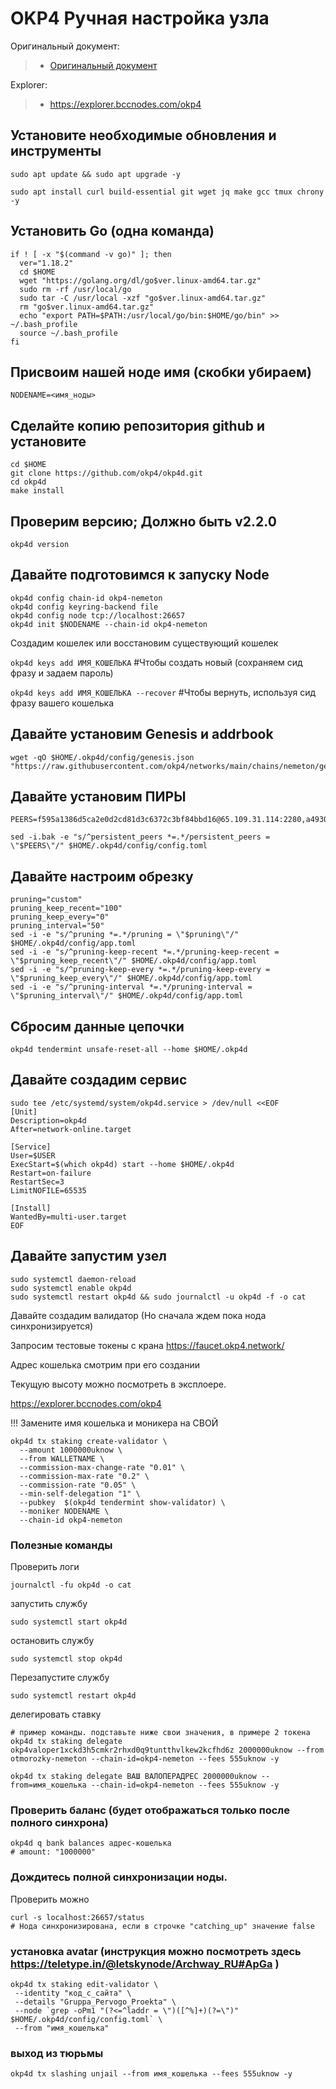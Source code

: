 

# OKP4 Ручная настройка узла



Оригинальный документ:
>- [Оригинальный документ](https://docs.okp4.network/docs/nodes/installation)

Explorer:
>- https://explorer.bccnodes.com/okp4


## Установите необходимые обновления и инструменты
```
sudo apt update && sudo apt upgrade -y
```
```
sudo apt install curl build-essential git wget jq make gcc tmux chrony -y
```
## Установить Go (одна команда)
```
if ! [ -x "$(command -v go)" ]; then
  ver="1.18.2"
  cd $HOME
  wget "https://golang.org/dl/go$ver.linux-amd64.tar.gz"
  sudo rm -rf /usr/local/go
  sudo tar -C /usr/local -xzf "go$ver.linux-amd64.tar.gz"
  rm "go$ver.linux-amd64.tar.gz"
  echo "export PATH=$PATH:/usr/local/go/bin:$HOME/go/bin" >> ~/.bash_profile
  source ~/.bash_profile
fi
```
## Присвоим нашей ноде имя (скобки убираем)
```
NODENAME=<имя_ноды>
```

## Сделайте копию репозитория github и установите
```
cd $HOME
git clone https://github.com/okp4/okp4d.git
cd okp4d
make install
```

## Проверим версию; Должно быть v2.2.0
```
okp4d version
```

## Давайте подготовимся к запуску Node
```
okp4d config chain-id okp4-nemeton
okp4d config keyring-backend file
okp4d config node tcp://localhost:26657
okp4d init $NODENAME --chain-id okp4-nemeton

```
Создадим кошелек или восстановим существующий кошелек

```okp4d keys add ИМЯ_КОШЕЛЬКА```             #Чтобы создать новый (сохраняем сид фразу и задаем пароль)

``` okp4d keys add ИМЯ_КОШЕЛЬКА --recover ``` #Чтобы вернуть, используя сид фразу вашего кошелька



## Давайте установим Genesis и addrbook
```
wget -qO $HOME/.okp4d/config/genesis.json "https://raw.githubusercontent.com/okp4/networks/main/chains/nemeton/genesis.json"
```

## Давайте установим ПИРЫ
```
PEERS=f595a1386d5ca2e0d2cd81d3c6372c3bf84bbd16@65.109.31.114:2280,a49302f8999e5a953ebae431c4dde93479e17155@162.19.71.91:26656,dc14197ed45e84ca3afb5428eb04ea3097894d69@88.99.143.105:26656,79d179ea2e1fbdcc0c59a95ab7f1a0c48438a693@65.108.106.131:26706,501ad80236a5ac0d37aafa934c6ec69554ce7205@89.149.218.20:26656,5fbddca54548bf125ee96bb388610fe1206f087f@51.159.66.123:26656,769f74d3bb149216d0ab771d7767bd39585bc027@185.196.21.99:26656,024a57c0bb6d868186b6f627773bf427ec441ab5@65.108.2.41:36656,fff0a8c202befd9459ff93783a0e7756da305fe3@38.242.150.63:16656,2bfd405e8f0f176428e2127f98b5ec53164ae1f0@142.132.149.118:26656,bf5802cfd8688e84ac9a8358a090e99b5b769047@135.181.176.109:53656,dc9a10f2589dd9cb37918ba561e6280a3ba81b76@54.244.24.231:26656,085cf43f463fe477e6198da0108b0ab08c70c8ab@65.108.75.237:6040,803422dc38606dd62017d433e4cbbd65edd6089d@51.15.143.254:26656,b8330b2cb0b6d6d8751341753386afce9472bac7@89.163.208.12:26656

sed -i.bak -e "s/^persistent_peers *=.*/persistent_peers = \"$PEERS\"/" $HOME/.okp4d/config/config.toml
```

## Давайте настроим обрезку
```
pruning="custom"
pruning_keep_recent="100"
pruning_keep_every="0"
pruning_interval="50"
sed -i -e "s/^pruning *=.*/pruning = \"$pruning\"/" $HOME/.okp4d/config/app.toml
sed -i -e "s/^pruning-keep-recent *=.*/pruning-keep-recent = \"$pruning_keep_recent\"/" $HOME/.okp4d/config/app.toml
sed -i -e "s/^pruning-keep-every *=.*/pruning-keep-every = \"$pruning_keep_every\"/" $HOME/.okp4d/config/app.toml
sed -i -e "s/^pruning-interval *=.*/pruning-interval = \"$pruning_interval\"/" $HOME/.okp4d/config/app.toml
```

## Сбросим данные цепочки
```
okp4d tendermint unsafe-reset-all --home $HOME/.okp4d
```


## Давайте создадим сервис
```
sudo tee /etc/systemd/system/okp4d.service > /dev/null <<EOF
[Unit]
Description=okp4d
After=network-online.target

[Service]
User=$USER
ExecStart=$(which okp4d) start --home $HOME/.okp4d
Restart=on-failure
RestartSec=3
LimitNOFILE=65535

[Install]
WantedBy=multi-user.target
EOF
```

## Давайте запустим узел
```
sudo systemctl daemon-reload
sudo systemctl enable okp4d
sudo systemctl restart okp4d && sudo journalctl -u okp4d -f -o cat
```

Давайте создадим валидатор (Но сначала ждем пока нода синхронизируется)


 Запросим тестовые токены с крана https://faucet.okp4.network/

Адрес кошелька смотрим при его создании

Текущую высоту можно посмотреть в эксплоере.

https://explorer.bccnodes.com/okp4

!!! Замените имя кошелька и моникера на СВОЙ

```
okp4d tx staking create-validator \
  --amount 1000000uknow \
  --from WALLETNAME \
  --commission-max-change-rate "0.01" \
  --commission-max-rate "0.2" \
  --commission-rate "0.05" \
  --min-self-delegation "1" \
  --pubkey  $(okp4d tendermint show-validator) \
  --moniker NODENAME \
  --chain-id okp4-nemeton
```

### Полезные команды
Проверить логи
```
journalctl -fu okp4d -o cat
```

запустить службу
```
sudo systemctl start okp4d
```

остановить службу
```
sudo systemctl stop okp4d
```

Перезапустите службу

```
sudo systemctl restart okp4d
```
делегировать ставку

```
# пример команды. подставьте ниже свои значения, в примере 2 токена
okp4d tx staking delegate okp4valoper1xckd3h5cmkr2rhxd0q9tuntthvlkew2kcfhd6z 2000000uknow --from otmorozky-nemeton --chain-id=okp4-nemeton --fees 555uknow -y
```

```
okp4d tx staking delegate ВАШ ВАЛОПЕРАДРЕС 2000000uknow --from=имя_кошелька --chain-id=okp4-nemeton --fees 555uknow -y
```
### Проверить баланс (будет отображаться только после полного синхрона)

```
okp4d q bank balances адрес-кошелька
# amount: "1000000"
```

### Дождитесь полной синхронизации ноды.

Проверить можно

```
curl -s localhost:26657/status
# Нода синхронизирована, если в строчке "catching_up" значение false
```
### установка avatar (инструкция можно посмотреть здесь https://teletype.in/@letskynode/Archway_RU#ApGa )


```
okp4d tx staking edit-validator \
 --identity "код_с_сайта" \
 --details "Gruppa_Pervogo_Proekta" \
 --node `grep -oPm1 "(?<=^laddr = \")([^%]+)(?=\")" $HOME/.okp4d/config/config.toml` \
 --from "имя_кошелька"
```

### выход из тюрьмы
```
okp4d tx slashing unjail --from имя_кошелька --fees 555uknow -y
```
